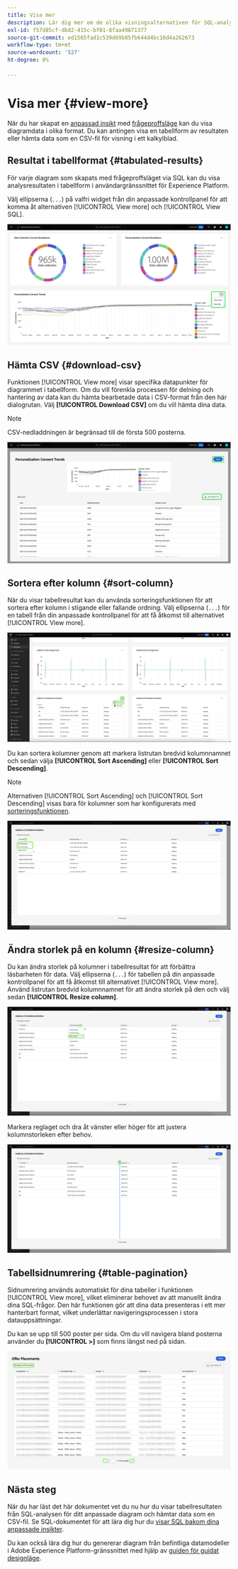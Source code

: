 ```yaml
---
title: Visa mer
description: Lär dig mer om de olika visningsalternativen för SQL-analyserade data. På din anpassade kontrollpanel kan du visa resultaten av analysen i tabellform eller hämta bearbetade data i CSV-format.
exl-id: f57d85cf-dbd2-415c-bf01-8faa49871377
source-git-commit: ed1565fad1c539d69b85fb644d4bc16d4a262673
workflow-type: tm+mt
source-wordcount: '527'
ht-degree: 0%

---
```


# Visa mer {#view-more}

När du har skapat en [anpassad insikt](../sql-insights/overview.md) med [frågeproffsläge](./overview.md) kan du visa diagramdata i olika format. Du kan antingen visa en tabellform av resultaten eller hämta data som en CSV-fil för visning i ett kalkylblad.

## Resultat i tabellformat {#tabulated-results}

För varje diagram som skapats med frågeproffsläget via SQL kan du visa analysresultaten i tabellform i användargränssnittet för Experience Platform.

Välj ellipserna (`...`) på valfri widget från din anpassade kontrollpanel för att komma åt alternativen [!UICONTROL View more] och [!UICONTROL View SQL].

![En anpassad instrumentpanel med en insiktslistruta med ellipser och alternativen Visa mer och Visa SQL markerade.](../../images/sql-insights/ellipses-dropdown.png)

## Hämta CSV {#download-csv}

Funktionen [!UICONTROL View more] visar specifika datapunkter för diagrammet i tabellform. Om du vill förenkla processen för delning och hantering av data kan du hämta bearbetade data i CSV-format från den här dialogrutan. Välj **[!UICONTROL Download CSV]** om du vill hämta dina data.

>[!NOTE]
>
>CSV-nedladdningen är begränsad till de första 500 posterna.

![En dialogruta som visar en förhandsvisning av dina insikter och de tabellariserade resultaten av din SQL som genererade insikten.](../../images/query-pro-mode/view-more-download-csv.png)

## Sortera efter kolumn {#sort-column}

När du visar tabellresultat kan du använda sorteringsfunktionen för att sortera efter kolumn i stigande eller fallande ordning. Välj ellipserna (`...`) för en tabell från din anpassade kontrollpanel för att få åtkomst till alternativet [!UICONTROL View more].

![En anpassad kontrollpanel med en tabells listruta för ellipser och alternativet Visa fler markerat.](../../images/query-pro-mode/advanced-ellipses-dropdown.png)

Du kan sortera kolumner genom att markera listrutan bredvid kolumnnamnet och sedan välja **[!UICONTROL Sort Ascending]** eller **[!UICONTROL Sort Descending]**.

>[!NOTE]
>
>Alternativen [!UICONTROL Sort Ascending] och [!UICONTROL Sort Descending] visas bara för kolumner som har konfigurerats med [sorteringsfunktionen](../overview.md/#advanced-attributes).

![En listruta med tabellkolumner där alternativen Sortera stigande och Sortera fallande är markerade.](../../images/query-pro-mode/advanced-sort-dropdown.png)

## Ändra storlek på en kolumn {#resize-column}

Du kan ändra storlek på kolumner i tabellresultat för att förbättra läsbarheten för data. Välj ellipserna (`...`) för tabellen på din anpassade kontrollpanel för att få åtkomst till alternativet [!UICONTROL View more]. Använd listrutan bredvid kolumnnamnet för att ändra storlek på den och välj sedan **[!UICONTROL Resize column]**.

![En listruta för tabellkolumner med alternativet Ändra storlek markerat.](../../images/query-pro-mode/advanced-resize-dropdown.png)

Markera reglaget och dra åt vänster eller höger för att justera kolumnstorleken efter behov.

![En tabell som visar kolumnstorleksfältet markerat.](../../images/query-pro-mode/advanced-resize-column.png)

## Tabellsidnumrering {#table-pagination}

Sidnumrering används automatiskt för dina tabeller i funktionen [!UICONTROL View more], vilket eliminerar behovet av att manuellt ändra dina SQL-frågor. Den här funktionen gör att dina data presenteras i ett mer hanterbart format, vilket underlättar navigeringsprocessen i stora datauppsättningar.

Du kan se upp till 500 poster per sida. Om du vill navigera bland posterna använder du **[!UICONTROL >]** som finns längst ned på sidan.

![Resultat i tabellformat med resultat och sidnumrering markerade.](../../images/query-pro-mode/advanced-table-pagination.png)

## Nästa steg

När du har läst det här dokumentet vet du nu hur du visar tabellresultaten från SQL-analysen för ditt anpassade diagram och hämtar data som en CSV-fil. Se SQL-dokumentet för att lära dig hur du [visar SQL bakom dina anpassade insikter](./view-more.md).

Du kan också lära dig hur du genererar diagram från befintliga datamodeller i Adobe Experience Platform-gränssnittet med hjälp av [guiden för guidat designläge](../../user-defined-dashboards.md).
